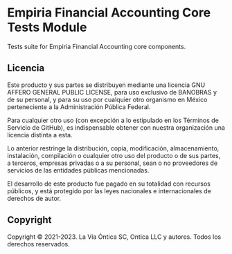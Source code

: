 ﻿# Empiria Financial Accounting Core Tests Module

Tests suite for Empiria Financial Accounting core components.


## Licencia

Este producto y sus partes se distribuyen mediante una licencia GNU AFFERO
GENERAL PUBLIC LICENSE, para uso exclusivo de BANOBRAS y de su personal, y
para su uso por cualquier otro organismo en México perteneciente a la
Administración Pública Federal.

Para cualquier otro uso (con excepción a lo estipulado en los Términos de
Servicio de GitHub), es indispensable obtener con nuestra organización una
licencia distinta a esta.

Lo anterior restringe la distribución, copia, modificación, almacenamiento,
instalación, compilación o cualquier otro uso del producto o de sus partes,
a terceros, empresas privadas o a su personal, sean o no proveedores de
servicios de las entidades públicas mencionadas.

El desarrollo de este producto fue pagado en su totalidad con recursos
públicos, y está protegido por las leyes nacionales e internacionales
de derechos de autor.

## Copyright

Copyright © 2021-2023. La Vía Óntica SC, Ontica LLC y autores.
Todos los derechos reservados.
